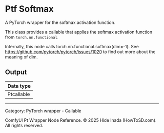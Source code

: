 # Ptf Softmax
A PyTorch wrapper for the softmax activation function.

This class provides a callable that applies the softmax activation function 
from `torch.nn.functional`.

Internally, this node calls torch.nn.functional.softmax(dim=-1).
See https://github.com/pytorch/pytorch/issues/1020 to find out more about the meaning of dim.

## Output
| Data type |
|---|
| Ptcallable |

<HR>
Category: PyTorch wrapper - Callable

ComfyUI Pt Wrapper Node Reference. © 2025 Hide Inada (HowToSD.com). All rights reserved.

